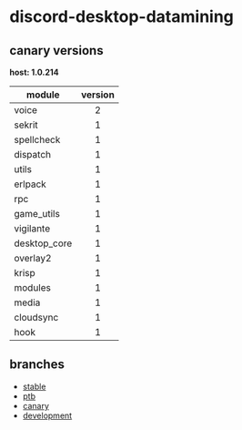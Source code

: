 # discord-desktop-datamining

## canary versions

**host: 1.0.214**

| module | version |
| ------ | :-----: |
| voice | 2 |
| sekrit | 1 |
| spellcheck | 1 |
| dispatch | 1 |
| utils | 1 |
| erlpack | 1 |
| rpc | 1 |
| game_utils | 1 |
| vigilante | 1 |
| desktop_core | 1 |
| overlay2 | 1 |
| krisp | 1 |
| modules | 1 |
| media | 1 |
| cloudsync | 1 |
| hook | 1 |

## branches

- [stable](https://github.com/OpenAsar/discord-desktop-datamining/tree/stable)
- [ptb](https://github.com/OpenAsar/discord-desktop-datamining/tree/ptb)
- [canary](https://github.com/OpenAsar/discord-desktop-datamining/tree/canary)
- [development](https://github.com/OpenAsar/discord-desktop-datamining/tree/development)